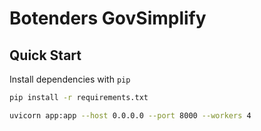 # Botenders GovSimplify

## Quick Start

Install dependencies with `pip`

```sh
pip install -r requirements.txt
```

```sh
uvicorn app:app --host 0.0.0.0 --port 8000 --workers 4
```